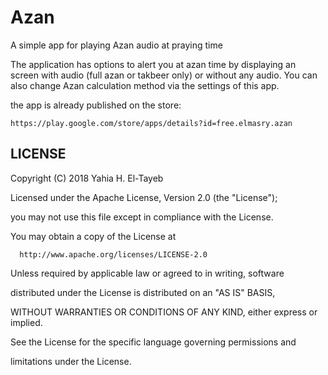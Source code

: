 # Azan

A simple app for playing Azan audio at praying time

The application has options to alert you at azan  time by displaying an screen with audio (full azan or takbeer only) or without any audio. You can also change Azan calculation method via the settings of this app.


the app is already published on the store: 

    https://play.google.com/store/apps/details?id=free.elmasry.azan
    


## LICENSE

Copyright (C) 2018 Yahia H. El-Tayeb

Licensed under the Apache License, Version 2.0 (the "License");

you may not use this file except in compliance with the License.

You may obtain a copy of the License at

      http://www.apache.org/licenses/LICENSE-2.0
      
Unless required by applicable law or agreed to in writing, software

distributed under the License is distributed on an "AS IS" BASIS,

WITHOUT WARRANTIES OR CONDITIONS OF ANY KIND, either express or implied.

See the License for the specific language governing permissions and

limitations under the License.

